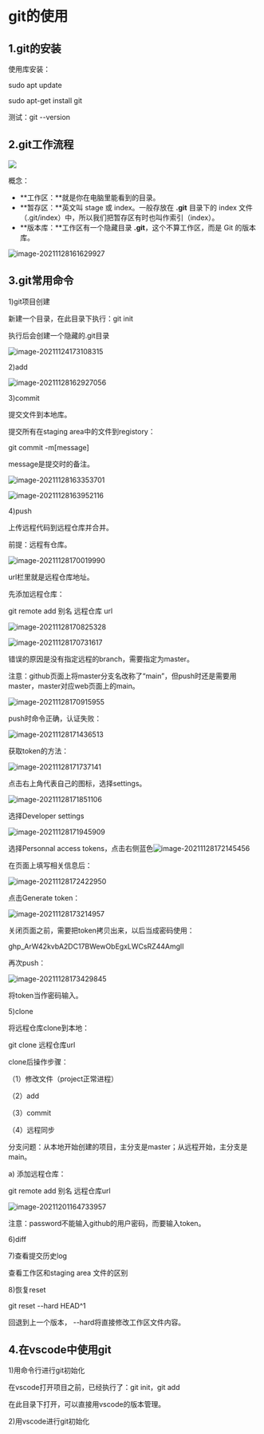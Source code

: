 # git的使用

## 1.git的安装

使用库安装：

sudo apt update

sudo apt-get install git

测试：git --version

## 2.git工作流程

![](/home/osuser/.config/Typora/typora-user-images/image-20211124172525828.png)

概念：

- **工作区：**就是你在电脑里能看到的目录。
- **暂存区：**英文叫 stage 或 index。一般存放在 **.git** 目录下的 index 文件（.git/index）中，所以我们把暂存区有时也叫作索引（index）。
- **版本库：**工作区有一个隐藏目录 **.git**，这个不算工作区，而是 Git 的版本库。

![image-20211128161629927](image-20211128161629927.png)

## 3.git常用命令

1)git项目创建

新建一个目录，在此目录下执行：git init

执行后会创建一个隐藏的.git目录

![image-20211124173108315](image-20211124173108315.png)

2)add

![image-20211128162927056](image-20211128162927056.png)

3)commit

提交文件到本地库。

提交所有在staging area中的文件到registory：

git commit -m[message]

message是提交时的备注。

![image-20211128163353701](image-20211128163353701.png)

![image-20211128163952116](image-20211128163952116.png)

4)push

上传远程代码到远程仓库并合并。

前提：远程有仓库。

![image-20211128170019990](image-20211128170019990.png)

url栏里就是远程仓库地址。

先添加远程仓库：

git remote add 别名 远程仓库 url

![image-20211128170825328](image-20211128170825328.png)

![image-20211128170731617](image-20211128170731617.png)

错误的原因是没有指定远程的branch，需要指定为master。

注意：github页面上将master分支名改称了“main”，但push时还是需要用master，master对应web页面上的main。

![image-20211128170915955](image-20211128170915955.png)

push时命令正确，认证失败：

![image-20211128171436513](image-20211128171436513.png)

获取token的方法：

![image-20211128171737141](image-20211128171737141.png)

点击右上角代表自己的图标，选择settings。

![image-20211128171851106](image-20211128171851106.png)

选择Developer settings

![image-20211128171945909](image-20211128171945909.png)

选择Personnal access tokens，点击右侧蓝色![image-20211128172145456](image-20211128172145456.png)

在页面上填写相关信息后：

![image-20211128172422950](image-20211128172422950.png)

点击Generate token：

![image-20211128173214957](image-20211128173214957.png)

关闭页面之前，需要把token拷贝出来，以后当成密码使用：

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

再次push：

![image-20211128173429845](image-20211128173429845.png)

将token当作密码输入。

5)clone

将远程仓库clone到本地：

git clone 远程仓库url

clone后操作步骤：

（1）修改文件（project正常进程）

（2）add

（3）commit

（4）远程同步

分支问题：从本地开始创建的项目，主分支是master；从远程开始，主分支是main。

a) 添加远程仓库：

git remote add 别名 远程仓库url

![image-20211201164733957](image-20211201164733957.png)

注意：password不能输入github的用户密码，而要输入token。

6)diff

7)查看提交历史log

查看工作区和staging area 文件的区别

8)恢复reset

git reset --hard HEAD^1

回退到上一个版本， --hard将直接修改工作区文件内容。

## 4.在vscode中使用git

1)用命令行进行git初始化

在vscode打开项目之前，已经执行了：git init，git add

在此目录下打开，可以直接用vscode的版本管理。

2)用vscode进行git初始化





